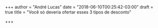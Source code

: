 +++
author = "André Lucas"
date = "2018-06-10T00:25:42-03:00"
draft = true
title = "Você só deveria ofertar esses 3 tipos de desconto"

+++
